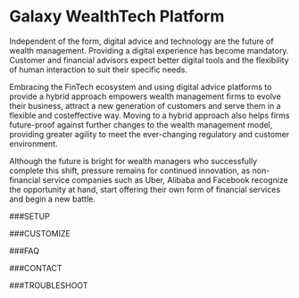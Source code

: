 # Galaxy WealthTech Platform



Independent of the form, digital advice and technology are the
future of wealth management. Providing a digital experience has
become mandatory. Customer and financial advisors expect better
digital tools and the flexibility of human interaction to suit their
specific needs.


Embracing the FinTech ecosystem and using digital advice
platforms to provide a hybrid approach empowers wealth
management firms to evolve their business, attract a new
generation of customers and serve them in a flexible and costeffective way.
Moving to a hybrid approach also helps firms future-proof against
further changes to the wealth management model, providing
greater agility to meet the ever-changing regulatory and customer
environment.

Although the future is bright for wealth managers who successfully
complete this shift, pressure remains for continued innovation,
as non-financial service companies such as Uber, Alibaba and
Facebook recognize the opportunity at hand, start offering their
own form of financial services and begin a new battle.


###SETUP



###CUSTOMIZE



###FAQ



###CONTACT



###TROUBLESHOOT




